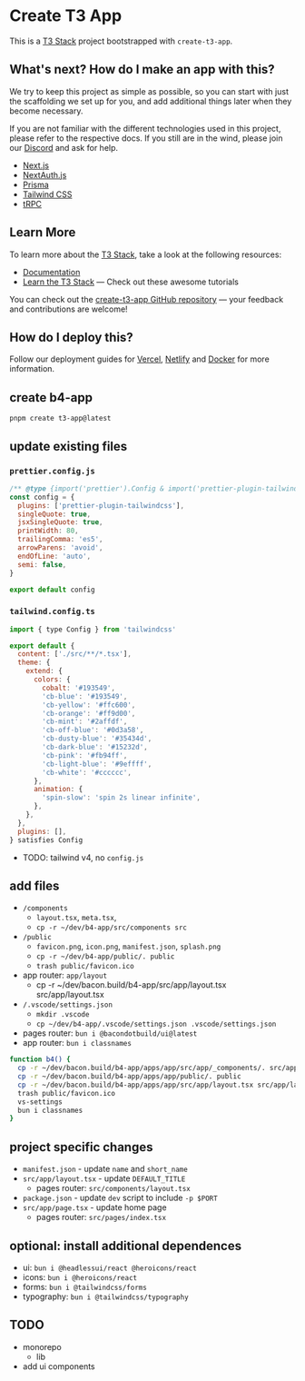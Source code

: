 # Create T3 App

This is a [T3 Stack](https://create.t3.gg/) project bootstrapped with `create-t3-app`.

## What's next? How do I make an app with this?

We try to keep this project as simple as possible, so you can start with just the scaffolding we set up for you, and add additional things later when they become necessary.

If you are not familiar with the different technologies used in this project, please refer to the respective docs. If you still are in the wind, please join our [Discord](https://t3.gg/discord) and ask for help.

- [Next.js](https://nextjs.org)
- [NextAuth.js](https://next-auth.js.org)
- [Prisma](https://prisma.io)
- [Tailwind CSS](https://tailwindcss.com)
- [tRPC](https://trpc.io)

## Learn More

To learn more about the [T3 Stack](https://create.t3.gg/), take a look at the following resources:

- [Documentation](https://create.t3.gg/)
- [Learn the T3 Stack](https://create.t3.gg/en/faq#what-learning-resources-are-currently-available) — Check out these awesome tutorials

You can check out the [create-t3-app GitHub repository](https://github.com/t3-oss/create-t3-app) — your feedback and contributions are welcome!

## How do I deploy this?

Follow our deployment guides for [Vercel](https://create.t3.gg/en/deployment/vercel), [Netlify](https://create.t3.gg/en/deployment/netlify) and [Docker](https://create.t3.gg/en/deployment/docker) for more information.

## create b4-app

`pnpm create t3-app@latest`

## update existing files

### `prettier.config.js`

```js
/** @type {import('prettier').Config & import('prettier-plugin-tailwindcss').PluginOptions} */
const config = {
  plugins: ['prettier-plugin-tailwindcss'],
  singleQuote: true,
  jsxSingleQuote: true,
  printWidth: 80,
  trailingComma: 'es5',
  arrowParens: 'avoid',
  endOfLine: 'auto',
  semi: false,
}

export default config
```

### `tailwind.config.ts`

```js
import { type Config } from 'tailwindcss'

export default {
  content: ['./src/**/*.tsx'],
  theme: {
    extend: {
      colors: {
        cobalt: '#193549',
        'cb-blue': '#193549',
        'cb-yellow': '#ffc600',
        'cb-orange': '#ff9d00',
        'cb-mint': '#2affdf',
        'cb-off-blue': '#0d3a58',
        'cb-dusty-blue': '#35434d',
        'cb-dark-blue': '#15232d',
        'cb-pink': '#fb94ff',
        'cb-light-blue': '#9effff',
        'cb-white': '#cccccc',
      },
      animation: {
        'spin-slow': 'spin 2s linear infinite',
      },
    },
  },
  plugins: [],
} satisfies Config
```

- TODO: tailwind v4, no `config.js`

## add files

- `/components`
  - `layout.tsx`, `meta.tsx`,
  - `cp -r ~/dev/b4-app/src/components src`
- `/public`
  - `favicon.png`, `icon.png`, `manifest.json`, `splash.png`
  - `cp -r ~/dev/b4-app/public/. public`
  - `trash public/favicon.ico`
- app router: `app/layout`
  - cp -r ~/dev/bacon.build/b4-app/src/app/layout.tsx src/app/layout.tsx
- `/.vscode/settings.json`
  - `mkdir .vscode`
  - `cp ~/dev/b4-app/.vscode/settings.json .vscode/settings.json`
- pages router: `bun i @bacondotbuild/ui@latest`
- app router: `bun i classnames`

```bash
function b4() {
  cp -r ~/dev/bacon.build/b4-app/apps/app/src/app/_components/. src/app/_components
  cp -r ~/dev/bacon.build/b4-app/apps/app/public/. public
  cp -r ~/dev/bacon.build/b4-app/apps/app/src/app/layout.tsx src/app/layout.tsx
  trash public/favicon.ico
  vs-settings
  bun i classnames
}
```

## project specific changes

- `manifest.json` - update `name` and `short_name`
- `src/app/layout.tsx` - update `DEFAULT_TITLE`
  - pages router: `src/components/layout.tsx`
- `package.json` - update `dev` script to include `-p $PORT`
- `src/app/page.tsx` - update home page
  - pages router: `src/pages/index.tsx`

## optional: install additional dependences

- ui: `bun i @headlessui/react @heroicons/react`
- icons: `bun i @heroicons/react`
- forms: `bun i @tailwindcss/forms`
- typography: `bun i @tailwindcss/typography`

## TODO

- monorepo
  - lib
- add ui components
